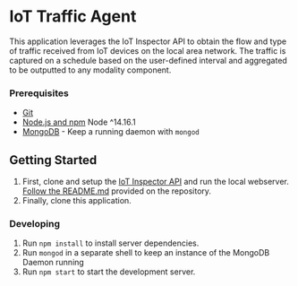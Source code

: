 # IoT Traffic Agent
This application leverages the IoT Inspector API to obtain the flow and type of traffic received from IoT devices on the local area network.  The traffic is captured on a schedule based on the user-defined interval and aggregated to be outputted to any modality component.

### Prerequisites

- [Git](https://git-scm.com/)
- [Node.js and npm](nodejs.org) Node ^14.16.1
- [MongoDB](https://www.mongodb.org/) - Keep a running daemon with `mongod`

## Getting Started
1. First, clone and setup the [IoT Inspector API](https://github.com/tashrafy/iot-inspector-local) and run the local webserver.  [Follow the README.md](https://github.com/nyu-mlab/iot-inspector-local/tree/master/src) provided on the repository.
2. Finally, clone this application.

### Developing

1. Run `npm install` to install server dependencies.
2. Run `mongod` in a separate shell to keep an instance of the MongoDB Daemon running
3. Run `npm start` to start the development server.
